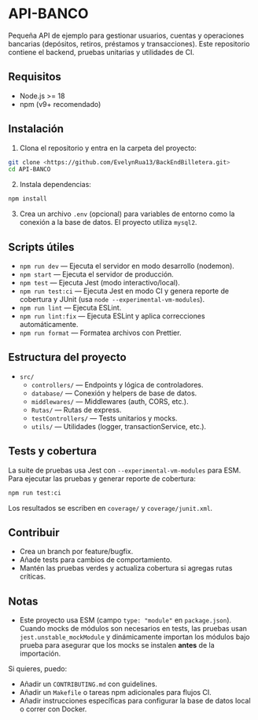 # API-BANCO

Pequeña API de ejemplo para gestionar usuarios, cuentas y operaciones bancarias (depósitos, retiros, préstamos y transacciones). Este repositorio contiene el backend, pruebas unitarias y utilidades de CI.

## Requisitos

- Node.js >= 18
- npm (v9+ recomendado)

## Instalación

1. Clona el repositorio y entra en la carpeta del proyecto:

```bash
git clone <https://github.com/EvelynRua13/BackEndBilletera.git>
cd API-BANCO
```

2. Instala dependencias:

```bash
npm install
```

3. Crea un archivo `.env` (opcional) para variables de entorno como la conexión a la base de datos. El proyecto utiliza `mysql2`.

## Scripts útiles

- `npm run dev` — Ejecuta el servidor en modo desarrollo (nodemon).
- `npm start` — Ejecuta el servidor de producción.
- `npm test` — Ejecuta Jest (modo interactivo/local).
- `npm run test:ci` — Ejecuta Jest en modo CI y genera reporte de cobertura y JUnit (usa `node --experimental-vm-modules`).
- `npm run lint` — Ejecuta ESLint.
- `npm run lint:fix` — Ejecuta ESLint y aplica correcciones automáticamente.
- `npm run format` — Formatea archivos con Prettier.

## Estructura del proyecto

- `src/`
  - `controllers/` — Endpoints y lógica de controladores.
  - `database/` — Conexión y helpers de base de datos.
  - `middlewares/` — Middlewares (auth, CORS, etc.).
  - `Rutas/` — Rutas de express.
  - `testControllers/` — Tests unitarios y mocks.
  - `utils/` — Utilidades (logger, transactionService, etc.).

## Tests y cobertura

La suite de pruebas usa Jest con `--experimental-vm-modules` para ESM. Para ejecutar las pruebas y generar reporte de cobertura:

```bash
npm run test:ci
```

Los resultados se escriben en `coverage/` y `coverage/junit.xml`.

## Contribuir

- Crea un branch por feature/bugfix.
- Añade tests para cambios de comportamiento.
- Mantén las pruebas verdes y actualiza cobertura si agregas rutas críticas.

## Notas

- Este proyecto usa ESM (campo `type: "module"` en `package.json`). Cuando mocks de módulos son necesarios en tests, las pruebas usan `jest.unstable_mockModule` y dinámicamente importan los módulos bajo prueba para asegurar que los mocks se instalen **antes** de la importación.

Si quieres, puedo:
- Añadir un `CONTRIBUTING.md` con guidelines.
- Añadir un `Makefile` o tareas npm adicionales para flujos CI.
- Añadir instrucciones específicas para configurar la base de datos local o correr con Docker.
